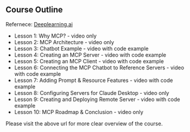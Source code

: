 ## Course Outline

Refernece: <a href="https://www.deeplearning.ai/short-courses/mcp-build-rich-context-ai-apps-with-anthropic/">Deeplearning.ai</a>

- Lesson 1: Why MCP? - video only
- Lesson 2: MCP Architecture - video only
- Lesson 3: Chatbot Example - video with code example
- Lesson 4: Creating an MCP Server - video with code example
- Lesson 5: Creating an MCP Client - video with code example
- Lesson 6: Connecting the MCP Chatbot to Reference Servers - video with code example
- Lesson 7: Adding Prompt & Resource Features - video with code example
- Lesson 8: Configuring Servers for Claude Desktop - video only
- Lesson 9: Creating and Deploying Remote Server  - video with code example 
- Lesson 10: MCP Roadmap & Conclusion - video only

Please visit the above url for more clear overview of the course. 
